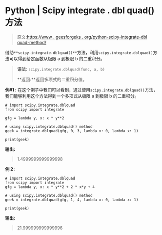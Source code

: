 # Python | Scipy integrate . dbl quad()方法

> 原文:[https://www . geesforgeks . org/python-scipy-integrate-dbl quad-method/](https://www.geeksforgeeks.org/python-scipy-integrate-dblquad-method/)

借助`**scipy.integrate.dblquad()**`方法，利用`scipy.integrate.dblquad()`方法可以得到给定函数从极限 a 到极限 b 的二重积分。

> **语法:** `scipy.integrate.dblquad(func, a, b)`
> 
> **返回:**返回多项式的二重积分值。

**例#1 :**
在这个例子中我们可以看到，通过使用`scipy.integrate.dblquad()`方法，我们能够利用这个方法得到一个多项式从极限 a 到极限 b 的二重积分。

```
# import scipy.integrate.dblquad
from scipy import integrate

gfg = lambda y, x: x * y**2

# using scipy.integrate.dblquad() method
geek = integrate.dblquad(gfg, 0, 3, lambda x: 0, lambda x: 1)

print(geek)
```

**输出:**

> 1.4999999999999998

**例 2 :**

```
# import scipy.integrate.dblquad
from scipy import integrate
gfg = lambda y, x: x * y**2 + 2 * x*y + 4

# using scipy.integrate.dblquad() method
geek = integrate.dblquad(gfg, 1, 4, lambda x: 0, lambda x: 1)

print(geek)
```

**输出:**

> 21.999999999999996